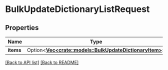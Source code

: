 # BulkUpdateDictionaryListRequest

## Properties

Name | Type | Description | Notes
------------ | ------------- | ------------- | -------------
**items** | Option<[**Vec&lt;crate::models::BulkUpdateDictionaryItem&gt;**](BulkUpdateDictionaryItem.md)> |  | 

[[Back to API list]](../README.md#documentation-for-api-endpoints) [[Back to README]](../README.md)


